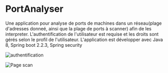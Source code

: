 # PortAnalyser
Une application pour analyse de ports de machines dans un réseau(plage d'adresses donneé, ainsi que la plage de ports à scanner) afin de les interpreter. L'authentification de l'utilisateur est requise et les droits sont gérés selon le profil de l'utilisateur.
L'application est développer avec Java 8, Spring boot 2.2.3, Spring security

![authentification](https://user-images.githubusercontent.com/58120092/88412502-f7f75400-cdd9-11ea-9ef4-076064180c46.PNG)

![Page scan](https://user-images.githubusercontent.com/58120092/88412429-da29ef00-cdd9-11ea-9d18-cd52b1c6c787.PNG)
